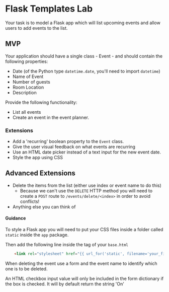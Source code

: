 # Flask Templates Lab

Your task is to model a Flask app which will list upcoming events and allow users to add events to the list.

## MVP

Your application should have a single class - Event - and should contain the following properties:
* Date (of the Python type `datetime.date`, you'll need to import `datetime`)
* Name of Event
* Number of guests
* Room Location
* Description

Provide the following functionality:
* List all events
* Create an event in the event planner.

### Extensions

* Add a 'recurring' boolean property to the `Event` class.
* Give the user visual feedback on what events are recurring
* Use an HTML date picker instead of a text input for the new event date.
* Style the app using CSS

## Advanced Extensions

* Delete the items from the list (either use index or event name to do this)
    * Because we can't use the `DELETE` HTTP method you will need to create a `POST` route to `/events/delete/<index>` in order to avoid conflicts!
* Anything else you can think of


#### Guidance

To style a Flask app you will need to put your CSS files inside a folder called `static` inside the `app` package.

Then add the following line inside the <HEAD> tag of your `base.html`

```html
    <link rel="stylesheet" href="{{ url_for('static', filename='your_file_name.css') }}">
```

When deleting the event use a form and the event name to identify which one is to be deleted.

An HTML checkbox input value will only be included in the form dictionary if the box is checked. It will by default return the string 'On'